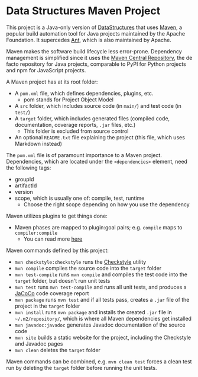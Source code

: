 # Data Structures Maven Project

This project is a Java-only version of [DataStructures](https://github.com/chrislattman/DataStructures) that uses [Maven](https://maven.apache.org/), a popular build automation tool for Java projects maintained by the Apache Foundation. It supercedes [Ant](https://ant.apache.org/), which is also maintained by Apache.

Maven makes the software build lifecycle less error-prone. Dependency management is simplified since it uses the [Maven Central Repository](https://repo.maven.apache.org/maven2/), the de facto repository for Java projects, comparable to PyPI for Python projects and npm for JavaScript projects.

A Maven project has at its root folder:

- A `pom.xml` file, which defines dependencies, plugins, etc.
    - pom stands for Project Object Model
- A `src` folder, which includes source code (in `main/`) and test code (in `test/`)
- A `target` folder, which includes generated files (compiled code, documentation, coverage reports, `.jar` files, etc.)
    - This folder is excluded from source control
- An optional `README.txt` file explaining the project (this file, which uses Markdown instead)

The `pom.xml` file is of paramount importance to a Maven project. Dependencies, which are located under the `<dependencies>` element, need the following tags:

- groupId
- artifactId
- version
- scope, which is usually one of: compile, test, runtime
    - Choose the right scope depending on how you use the dependency

Maven utilizes plugins to get things done:

- Maven phases are mapped to plugin:goal pairs; e.g. `compile` maps to `compiler:compile`
    - You can read more [here](https://maven.apache.org/guides/introduction/introduction-to-the-lifecycle.html#packaging)

Maven commands defined by this project:

- `mvn checkstyle:checkstyle` runs the [Checkstyle](https://checkstyle.sourceforge.io/) utility
- `mvn compile` compiles the source code into the `target` folder
- `mvn test-compile` runs `mvn compile` and compiles the test code into the `target` folder, but doesn't run unit tests
- `mvn test` runs `mvn test-compile` and runs all unit tests, and produces a [JaCoCo](https://www.jacoco.org/jacoco/index.html) code coverage report
- `mvn package` runs `mvn test` and if all tests pass, creates a `.jar` file of the project in the `target` folder
- `mvn install` runs `mvn package` and installs the created `.jar` file in `~/.m2/repository/`, which is where all Maven dependencies get installed
- `mvn javadoc:javadoc` generates Javadoc documentation of the source code
- `mvn site` builds a static website for the project, including the Checkstyle and Javadoc pages
- `mvn clean` deletes the `target` folder

Maven commands can be combined, e.g. `mvn clean test` forces a clean test run by deleting the `target` folder before running the unit tests.
